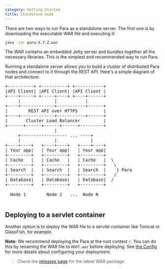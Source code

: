 ```yaml
---
category: Getting Started
title: Standalone mode
---
```


There are two ways to run Para as a standalone server. The first one is by downloading the executable WAR file and executing it:

```bash
java -jar para-X.Y.Z.war
```

The WAR contains an embedded Jetty server and bundles together all the necessary libraries. This is the simplest and
recommended way to run Para.

Running a standalone server allows you to build a cluster of distributed Para nodes and connect to it
through the REST API. Here's a simple diagram of that architecture:

<pre>
+----------+ +----------+ +-----------+
|API Client| |API Client| |API Client |
+----+-----+ +-----+----+ +----+------+
     |             |           |
+----+-------------+-----------+------+
|        REST API over HTTPS          |
+----+-------------+-----------+------+
|       Cluster Load Balancer         |
+------+------+------+------+---------+
                   |
     +------------------ ... ----+
     |             |             |
+----+----+   +----+----+   +----+----+
| Your app|   | Your app|   | Your app|
+---------+   +---------+   +---------+
| Cache   |   | Cache   |   | Cache   |  \
+---------+   +---------+   +---------+   \
| Search  |   | Search  |   | Search  |    } Para
+---------+   +---------+   +---------+   /
| Database|   | Database|   | Database|  /
+---------+   +---------+   +---------+

  Node 1        Node 2   ...  Node N

</pre>

## Deploying to a servlet container

Another option is to deploy the WAR file to a servlet container like Tomcat or GlassFish, for example.

**Note:** We recommend deploying the Para at the root context `/`. You can do this by renaming the WAR file
to `ROOT.war` before deploying. See [the Config](#005-config) for more details about configuring your deployment.

> Check the [releases page](https://github.com/erudika/para/releases) for the latest WAR package.